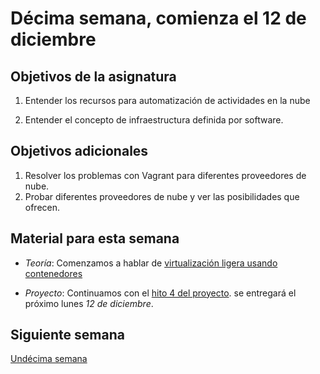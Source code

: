# Décima semana, comienza el 12 de diciembre

## Objetivos de la asignatura

1. Entender los recursos para automatización de actividades en la nube

2. Entender el concepto de infraestructura definida por software. 

## Objetivos adicionales

1. Resolver los problemas con Vagrant para diferentes proveedores de nube. 
2. Probar diferentes proveedores de nube y ver las posibilidades que
   ofrecen. 


## Material para esta semana

* *Teoría*: Comenzamos a hablar de [virtualización ligera usando contenedores](http://jj.github.io/CC/documentos/temas/Contenedores)

* *Proyecto*: Continuamos con el [hito 4 del proyecto](http://jj.github.io/CC/documentos/proyecto/4.Orquestacion). se
  entregará el próximo lunes *12 de diciembre*.

## Siguiente semana

[Undécima semana](11-semana)
